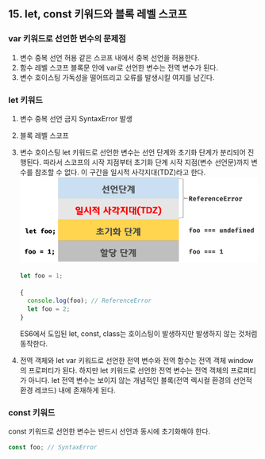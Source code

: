 ## 15. let, const 키워드와 블록 레벨 스코프

### var 키워드로 선언한 변수의 문제점

1. 변수 중복 선언 허용
   같은 스코프 내에서 중복 선언을 허용한다.
2. 함수 레벨 스코프
   블록문 안에 var로 선언한 변수는 전역 변수가 된다.
3. 변수 호이스팅
   가독성을 떨어뜨리고 오류를 발생시킬 여지를 남긴다.

### let 키워드

1. 변수 중복 선언 금지
   SyntaxError 발생
2. 블록 레벨 스코프
3. 변수 호이스팅
   let 키워드로 선언한 변수는 선언 단계와 초기화 단계가 분리되어 진행된다.
   따라서 스코프의 시작 지점부터 초기화 단계 시작 지점(변수 선언문)까지 변수를 참조할 수 없다. 이 구간을 일시적 사각지대(TDZ)라고 한다.
   ![alt text](image.png)

   ```js
   let foo = 1;

   {
     console.log(foo); // ReferenceError
     let foo = 2;
   }
   ```

   ES6에서 도입된 let, const, class는 호이스팅이 발생하지만 발생하지 않는 것처럼 동작한다.

4. 전역 객체와 let
   var 키워드로 선언한 전역 변수와 전역 함수는 전역 객체 window의 프로퍼티가 된다.
   하지만 let 키워드로 선언한 전역 변수는 전역 객체의 프로퍼티가 아니다.
   let 전역 변수는 보이지 않는 개념적인 블록(전역 렉시컬 환경의 선언적 환경 레코드) 내에 존재하게 된다.

### const 키워드

const 키워드로 선언한 변수는 반드시 선언과 동시에 초기화해야 한다.

```js
const foo; // SyntaxError
```
